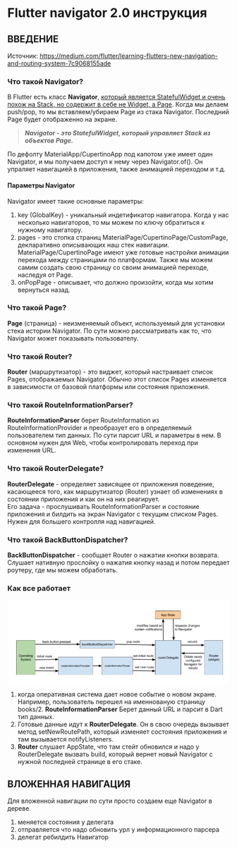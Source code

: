 # Flutter navigator 2.0 инструкция

## ВВЕДЕНИЕ

Источник: https://medium.com/flutter/learning-flutters-new-navigation-and-routing-system-7c9068155ade

### Что такой Navigator?

В Flutter есть класс **Navigator**, <u>который является StatefulWidget и очень похож на Stack, но
содержит в себе не Widget, а Page</u>. Когда мы делаем push/pop, то мы вставляем/убираем Page из
стака Navigator. Последний Page будет отображенно на экране.

> ***Navigator - это StatefulWidget, который управляет Stack из объектов Page.***

По дефолту MaterialApp/CupertinoApp под капотом уже имеет один Navigator, и мы получаем доступ к
нему через Navigator.of(). Он упраляет навигацией в приложения, также анимацией переходом и т.д.

#### Параметры Navigator

Navigator имеет такие основные параметры:

1. key (GlobalKey<NavigatorState>) - уникальный индетификатор навигатора. Когда у нас несколько
   навигаторов, то мы можем по ключу обратиться к нужному навигатору.
2. pages - это стопка страниц MaterialPage/CupertinoPage/CustomPage, декларативно описывающих наш
   стек навигации. MaterialPage/CupertinoPage имеют уже готовые настройки анимации перехода между
   страницами по платформам. Также мы можем самим создать свою страницу со своим анимацией переходе,
   наследуя от Page.
3. onPopPage - описывает, что должно произойти, когда мы хотим вернуться назад.

### Что такой Page?

**Page** (страница) - неизменяемый объект, используемый для установки стека истории Navigator. По
сути можно рассматривать как то, что Navigator может показывать пользователу.

### Что такой Router?

**Router** (маршрутизатор) - это виджет, который настраивает список Pages, отображаемых Navigator.
Обычно этот список Pages изменяется в зависимости от базовой платформы или состояния приложения.

### Что такой RouteInformationParser?

**RouteInformationParser** берет RouteInformation из RouteInformationProvider и преобразует его в
определяемый пользователем тип данных. По сути парсит URL и параметры в нем. В основном нужен для
Web, чтобы контролировать переход при изменения URL.

### Что такой RouterDelegate?

**RouterDelegate** - определяет зависящее от приложения поведение, касающееся того, как
маршрутизатор (Router)
узнает об изменениях в состоянии приложения и как он на них реагирует. </br>
Его задача - прослушивать RouteInformationParser и состояние приложения и билдить на экран Navigator
с текущим списком Pages. Нужен для большего контролля над навигацией.

### Что такой BackButtonDispatcher?

**BackButtonDispatcher** - сообщает Router о нажатии кнопки возврата. Слушает нативную прослойку о
нажатия кнопку назад и потом передает роутеру, где мы можем обработать.

### Как все работает

![img.png](assets/readme_images/img.png)

1) когда оперативная система дает новое событие о новом экране. Например, пользователь перешел на
   именнованую страницу books/2. **RouteInformationParser** Берет данный URL и парсит в Dart тип
   данных.
2) Готовые данные идут к **RouterDelegate**. Он в свою очередь вызывает метод setNewRoutePath,
   который изменяет состояния приложения и там вызывается notifyListeners.
3) **Router** слушает AppState, что там стейт обновился и надо у RouterDelegate вызвать build,
   который вернет новый Navigator с нужной последней странице в его стаке.

## ВЛОЖЕННАЯ НАВИГАЦИЯ

Для вложенной навигации по сути просто создаем еще Navigator в дереве.

1) меняется состояния у делегата
2) отправляется что надо обновить урл у информационного парсера
3) делегат ребилдить Навигатор

